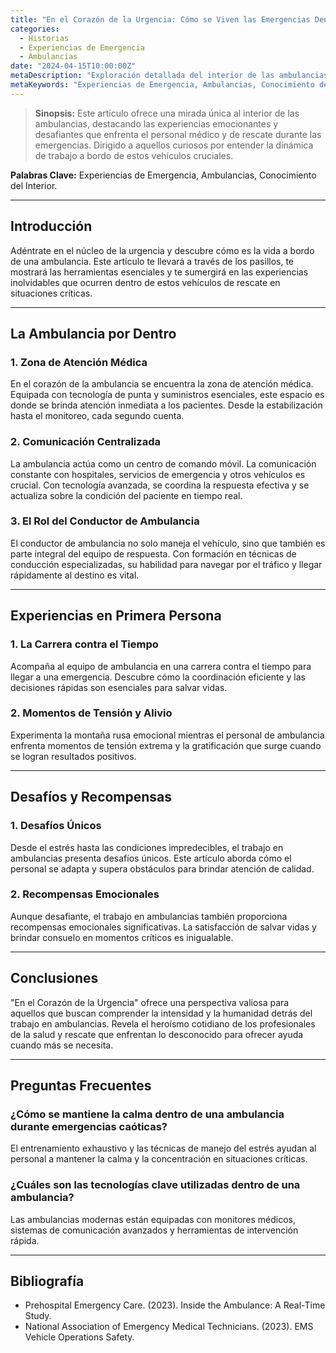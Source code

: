 ```yaml
---
title: "En el Corazón de la Urgencia: Cómo se Viven las Emergencias Dentro de una Ambulancia"
categories:
  - Historias
  - Experiencias de Emergencia
  - Ambulancias
date: "2024-04-15T10:00:00Z"
metaDescription: "Exploración detallada del interior de las ambulancias y las experiencias emocionantes y desafiantes que se viven durante las emergencias. Para el público curioso interesado en el trabajo a bordo de estos vehículos de rescate."
metaKeywords: "Experiencias de Emergencia, Ambulancias, Conocimiento del Interior"
---
```


> **Sinopsis:** Este artículo ofrece una mirada única al interior de las ambulancias, destacando las experiencias emocionantes y desafiantes que enfrenta el personal médico y de rescate durante las emergencias. Dirigido a aquellos curiosos por entender la dinámica de trabajo a bordo de estos vehículos cruciales.

**Palabras Clave:** Experiencias de Emergencia, Ambulancias, Conocimiento del Interior.

---

## Introducción

Adéntrate en el núcleo de la urgencia y descubre cómo es la vida a bordo de una ambulancia. Este artículo te llevará a través de los pasillos, te mostrará las herramientas esenciales y te sumergirá en las experiencias inolvidables que ocurren dentro de estos vehículos de rescate en situaciones críticas.

---

## La Ambulancia por Dentro

### **1. Zona de Atención Médica**

En el corazón de la ambulancia se encuentra la zona de atención médica. Equipada con tecnología de punta y suministros esenciales, este espacio es donde se brinda atención inmediata a los pacientes. Desde la estabilización hasta el monitoreo, cada segundo cuenta.

### **2. Comunicación Centralizada**

La ambulancia actúa como un centro de comando móvil. La comunicación constante con hospitales, servicios de emergencia y otros vehículos es crucial. Con tecnología avanzada, se coordina la respuesta efectiva y se actualiza sobre la condición del paciente en tiempo real.

### **3. El Rol del Conductor de Ambulancia**

El conductor de ambulancia no solo maneja el vehículo, sino que también es parte integral del equipo de respuesta. Con formación en técnicas de conducción especializadas, su habilidad para navegar por el tráfico y llegar rápidamente al destino es vital.

---

## Experiencias en Primera Persona

### **1. La Carrera contra el Tiempo**

Acompaña al equipo de ambulancia en una carrera contra el tiempo para llegar a una emergencia. Descubre cómo la coordinación eficiente y las decisiones rápidas son esenciales para salvar vidas.

### **2. Momentos de Tensión y Alivio**

Experimenta la montaña rusa emocional mientras el personal de ambulancia enfrenta momentos de tensión extrema y la gratificación que surge cuando se logran resultados positivos.

---

## Desafíos y Recompensas

### **1. Desafíos Únicos**

Desde el estrés hasta las condiciones impredecibles, el trabajo en ambulancias presenta desafíos únicos. Este artículo aborda cómo el personal se adapta y supera obstáculos para brindar atención de calidad.

### **2. Recompensas Emocionales**

Aunque desafiante, el trabajo en ambulancias también proporciona recompensas emocionales significativas. La satisfacción de salvar vidas y brindar consuelo en momentos críticos es inigualable.

---

## Conclusiones

"En el Corazón de la Urgencia" ofrece una perspectiva valiosa para aquellos que buscan comprender la intensidad y la humanidad detrás del trabajo en ambulancias. Revela el heroísmo cotidiano de los profesionales de la salud y rescate que enfrentan lo desconocido para ofrecer ayuda cuando más se necesita.

---

## Preguntas Frecuentes

### ¿Cómo se mantiene la calma dentro de una ambulancia durante emergencias caóticas?

El entrenamiento exhaustivo y las técnicas de manejo del estrés ayudan al personal a mantener la calma y la concentración en situaciones críticas.

### ¿Cuáles son las tecnologías clave utilizadas dentro de una ambulancia?

Las ambulancias modernas están equipadas con monitores médicos, sistemas de comunicación avanzados y herramientas de intervención rápida.

---

## Bibliografía

- Prehospital Emergency Care. (2023). Inside the Ambulance: A Real-Time Study.
- National Association of Emergency Medical Technicians. (2023). EMS Vehicle Operations Safety.
